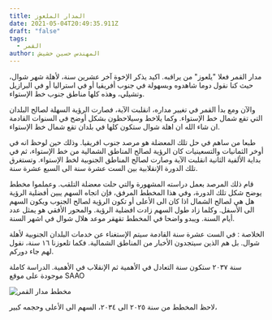 ```yaml
---
title: المدار الملعوِز
date: 2021-05-04T20:49:35.911Z
draft: "false"
tags:
  - القمر
author: المهندس حسين خشيش
---
```

مدار القمر فعلا "يلعوز" من يراقبه. اكيد يذكر الإخوة آخر عشرين سنة، لأهلة شهر شوال، حيث كنا نقول دوما شاهدوه وبسهولة  في جنوب أفريقيا أو في استراليا أو في البرازيل وتشيلي، وهذه كلها مناطق جنوب خط الإستواء.

 والآن ومع بدأ القمر في تغيير مداره، انقلبت الآية، فصارت الرؤية السهلة لصالح البلدان التي تقع شمال خط الإستواء. وكما يلاخط وسيلاحظون بشكل أوضح في السنوات القادمة ان شاء الله ان اهلة شوال ستكون كلها في بلدان تقع شمال خط الإستواء.

طبعا من ساهم في حل تلك المعضلة هو مرصد جنوب افريقيا. وذلك حين لوحظ انه في أوخر الثمانيات والتسعينيات كان الرؤية لصالح المناطق الشمالية من خط الإستواء، ثم في بداية الألفية الثانية انقلبت الآية وصارت لصالح المناطق الجنوبية لخط الإستواء. وتستغرق تلك الدورة الإنقلابية بين الست عشرة سنة الى السبع عشرة سنة. 

قام ذلك المرصد بعمل دراسته المشهورة والتي حلت معضلة التلقب. وعملموا مخطط يوضح شكل تلك الدورة، وفي هذا المخطط المرفق، فإن اتجاه السهم يبين أفضلية الرؤية هل هي لصالح الشمال اذا كان الى الأعلى أو تكون الرؤية لصالح الجنوب ويكون السهم الى الأسفل. وكلما زاد طول السهم زادت افضلية الرؤية. والمحور الأفقي هو يمثل عدد أيام السنة. ويبدو واضحا في المخطط تقهقر موعد هلال شوال في اشهر السنة.

الخلاصة : في الست عشرة سنة القادمة سيتم الإستغناء عن خدمات البلدان الجنوبية لأهلة شوال. بل هم الذين سيتجدون الأخبار من المناطق الشمالية. فكما تلعوزنا ١٦ سنة، نقول لهم جاء دوركم.

سنة ٢٠٣٧ ستكون سنة التعادل في الأهمية ثم الإنقلاب في الأهمية.
الدراسة كاملة موجودة على موقع SAAO

![](/images/uploads/moonpath.jpg "مخطط مدار القمر")

لاحظ المخطط من سنة ٢٠٢٥ الى ٢٠٣٤، السهم الى الأعلى وحجمه كبير،